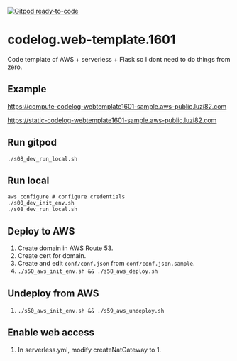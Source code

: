 [![Gitpod ready-to-code](https://img.shields.io/badge/Gitpod-ready--to--code-blue?logo=gitpod)](https://gitpod.io/#https://github.com/luzi82/codelog.web-template.1601)

# codelog.web-template.1601

Code template of AWS + serverless + Flask so I dont need to do things from zero.

## Example

https://compute-codelog-webtemplate1601-sample.aws-public.luzi82.com

https://static-codelog-webtemplate1601-sample.aws-public.luzi82.com

## Run gitpod

```
./s08_dev_run_local.sh
```

## Run local

```
aws configure # configure credentials
./s00_dev_init_env.sh
./s08_dev_run_local.sh
```

## Deploy to AWS

1. Create domain in AWS Route 53.
1. Create cert for domain.
1. Create and edit `conf/conf.json` from `conf/conf.json.sample`.
1. `./s50_aws_init_env.sh && ./s58_aws_deploy.sh`

## Undeploy from AWS

1. `./s50_aws_init_env.sh && ./s59_aws_undeploy.sh`

## Enable web access

1. In serverless.yml, modify createNatGateway to 1.
